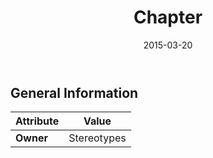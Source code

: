 ﻿---
title: Chapter
toc: false
type: specs
date: "2015-03-20"
draft: false
specification: KBL
version: 2.4.sr1
documentType: "Recommendation"
elementType: Class
classes:
  - Chapter
menu_name: kbl-2.4.sr1
---


## General Information

| Attribute               | Value |
|-------------------------|-------|
| **Owner**               | Stereotypes |
